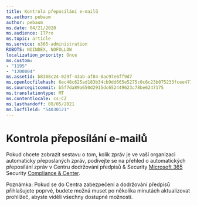 ```yaml
---
title: Kontrola přeposílání e-mailů
ms.author: pebaum
author: pebaum
ms.date: 04/21/2020
ms.audience: ITPro
ms.topic: article
ms.service: o365-administration
ROBOTS: NOINDEX, NOFOLLOW
localization_priority: Once
ms.custom:
- "1195"
- "1200004"
ms.assetid: b8308c24-029f-43ab-af84-0ac97e6ff9d7
ms.openlocfilehash: 6ec48c625ad183b34cb9dd665e5275c0c6c23b075233fcee4712404ab8f37284
ms.sourcegitcommit: b5f7da89a650d2915dc652449623c78be6247175
ms.translationtype: MT
ms.contentlocale: cs-CZ
ms.lasthandoff: 08/05/2021
ms.locfileid: "54030121"
---
```

# <a name="email-forwarding-report"></a>Kontrola přeposílání e-mailů

Pokud chcete zobrazit sestavu o tom, kolik zpráv je ve vaší organizaci automaticky přeposlaných zpráv, podívejte se na přehled o automatických přeposílání zpráv v Centru dodržování předpisů & Security [Microsoft 365](https://docs.microsoft.com/microsoft-365/security/office-365-security/mfi-auto-forwarded-messages-report) Security [Compliance &amp; Center](https://protection.office.com/#/homepage).
  
Poznámka: Pokud se do Centra zabezpečení a dodržování předpisů přihlašujete poprvé, budete možná muset po několika minutách aktualizovat prohlížeč, abyste viděli všechny dostupné možnosti.
  